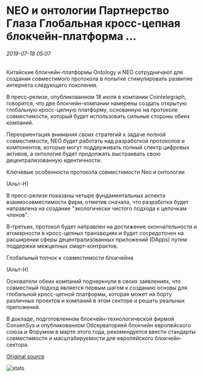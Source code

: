 # NEO и онтологии Партнерство Глаза Глобальная кросс-цепная блокчейн-платформа ...

###### 2019-07-18 05:07

Китайские блокчейн-платформы Ontology и NEO сотрудничают для создания совместимого протокола в попытке стимулировать развитие интернета следующего поколения.

В пресс-релизе, опубликованном 18 июля в компании Cointelegraph, говорится, что две блокчейн-компании намерены создать открытую глобальную кросс-цепную платформу, основанную на протоколе совместимости, который будет использовать сильные стороны обеих компаний.

Переориентация внимания своих стратегий к задаче полной совместимости, NEO будет работать над разработкой протоколов и компонентов, которые могут поддерживать полный спектр цифровых активов, а онтология будет продолжать выстраивать свою децентрализованную идентичности.

Ключевые особенности протокола совместимости Neo и онтологии

(Альт-Н)

В пресс-релизе показаны четыре фундаментальных аспекта взаимосовместимости фирм, отметив сначала, что разработка будет направлена на создание "экологически чистого подхода к цепочкам членов".

В-третьих, протокол будет направлен на достижение окончательности и атомарности в кросс-цепных транзакциях и будет сосредоточен на расширении сферы децентрализованных приложений (DApps) путем поддержки межцепных смарт-контрактов.

Глобальный толчок к совместимости блокчейна

(Альт-Н)

Основатели обеих компаний подчеркнули в своих заявлениях, что совместный подход является первым шагом к созданию основы для глобальной кросс-цепной платформы, которая может на борту различных проектов и компаний в этом секторе и решать реальных приложений.

В докладе, подготовленном блокчейн-технологической фирмой ConsenSys и опубликованном Обсерваторией блокчейн европейского союза и Форумом в марте этого года, рекомендуется ввести стандарты совместимости и масштабируемости для европейского блокчейн-сектора.

[Original source](https://cointelegraph.com/news/neo-and-ontology-partnership-eyes-global-cross-chain-blockchain-platform)

![stats](https://c.statcounter.com/11760860/0/a89fa40b/1/ "stats")